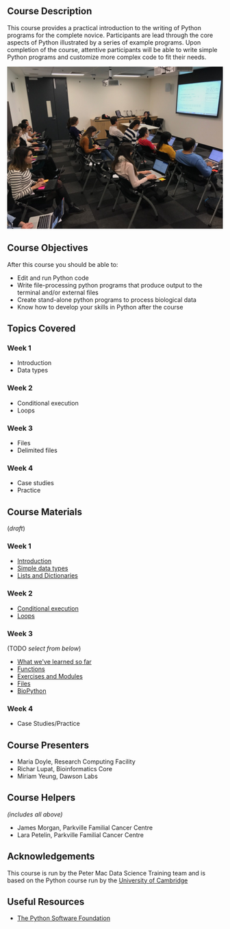 ## Course Description
This course provides a practical introduction to the writing of Python programs for the complete novice. Participants are lead through the core aspects of Python illustrated by a series of example programs. Upon completion of the course, attentive participants will be able to write simple Python programs and customize more complex code to fit their needs.

![workshop pic](img/MiriamYeung.jpeg)

## Course Objectives

After this course you should be able to:

*   Edit and run Python code
*   Write file-processing python programs that produce output to the terminal and/or external files
*   Create stand-alone python programs to process biological data
*   Know how to develop your skills in Python after the course

## Topics Covered

### Week 1
- Introduction
- Data types

### Week 2
- Conditional execution
- Loops

### Week 3
- Files
- Delimited files

### Week 4
- Case studies
- Practice

## Course Materials

(*draft*)

### Week 1
- [Introduction](https://github.com/PMacDaSci/python-intro/blob/master/Introduction_to_python_day_1_introduction.ipynb)
- [Simple data types](https://github.com/PMacDaSci/python-intro/blob/master/Introduction_to_python_day_1_session_1.ipynb)
- [Lists and Dictionaries](https://github.com/PMacDaSci/python-intro/blob/master/Introduction_to_python_day_1_session_2.ipynb)


### Week 2
- [Conditional execution](https://github.com/PMacDaSci/python-intro/blob/master/Introduction_to_python_day_1_session_3.ipynb)
- [Loops](https://github.com/PMacDaSci/python-intro/blob/master/Introduction_to_python_day_1_session_4.ipynb)


### Week 3
(TODO *select from below*)
- [What we've learned so far](https://github.com/PMacDaSci/python-intro/blob/master/Introduction_to_python_day_2_introduction.ipynb)
- [Functions](https://github.com/PMacDaSci/python-intro/blob/master/Introduction_to_python_day_2_session_1.ipynb)
- [Exercises and Modules](https://github.com/PMacDaSci/python-intro/blob/master/Introduction_to_python_day_2_session_2.ipynb)
- [Files](https://github.com/PMacDaSci/python-intro/blob/master/Introduction_to_python_day_2_session_3.ipynb)
- [BioPython](https://github.com/PMacDaSci/python-intro/blob/master/Introduction_to_python_day_2_session_4.ipynb)

### Week 4
- Case Studies/Practice

## Course Presenters

- Maria Doyle, Research Computing Facility
- Richar Lupat, Bioinformatics Core
- Miriam Yeung, Dawson Labs

## Course Helpers

*(includes all above)*

- James Morgan, Parkville Familial Cancer Centre
- Lara Petelin, Parkville Familial Cancer Centre

## Acknowledgements
This course is run by the Peter Mac Data Science Training team and is based on the Python course run by the [University of Cambridge](http://training.csx.cam.ac.uk/bioinformatics/course)

## Useful Resources

+ [The Python Software Foundation](https://www.python.org/)
